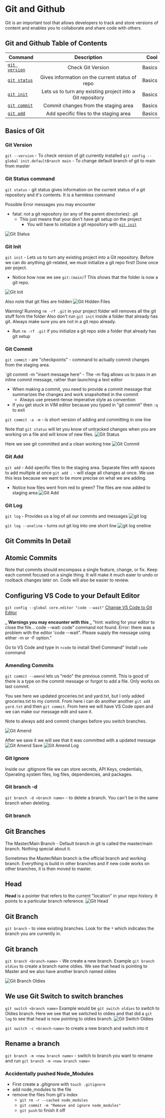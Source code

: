 # Git and Github

Git is an important tool that allows developers to track and store versions of content and enables you to collaborate and share code with others.

## Git and Github Table of Contents

| Command                       |                        Description                         |   Cool |
| ----------------------------- | :--------------------------------------------------------: | -----: |
| [`git version`](#Git-Version) |                     Check Git Version                      | Basics |
| [`git status`](#Git-Status)   |      Gives information on the current status of repo       | Basics |
| [`git init`](#Git-Init)       | Lets us to turn any existing project into a Git repository | Basics |
| [`git commit`](#Git-Commit)   |            Commit changes from the staging area            | Basics |
| [`git add`](#Git-Add)         |           Add specific files to the staging area           | Basics |

## Basics of Git

### Git Version

`git --version` - To check version of git currently installed
`git config --global init.defaultBranch main` - To change default branch of git to main from master

### Git Status command

`git status` - git status gives information on the current status of a git repository and it's contents. It is a harmless command

Possible Error messages you may encounter

- fatal: not a git repository (or any of the parent directories): .git
  - This just means that your don't have git setup on the project
    - You will have to initialize a git repository with [`git init`](#Git-Init)

![Git Status](Images/Git/gitStatus.png)

### Git Init

`git init` - Lets us to turn any existing project into a Git repository. Before we can do anything git-related, we must initialize a git repo first! Done once per poject.

- Notice how now we see `git:(main)`? This shows that the folder is now a git repo.

![Git Init](Images/Git/gitinit.png)

Also note that git files are hidden
![Git Hidden Files](Images/Git/gitHiddenFiles.png)

Warning!
Running `rm -rf .git` in your project folder will removes all the git stuff form the folder
Also don't run `git init` inside a folder that already has git. Always make sure you are not in a git repo already.

- Run `rm -rf .git` if you initialize a git repo side a folder that already has git setup

### Git Commit

`git commit` - are "checkpoints" - command to actually commit changes from the staging area.

`git commit -m "insert message here" - The -m flag allows us to pass in an inline commit message, rather than launching a text editor

- When making a commit, you need to provide a commit message that summarizes the changes and work snapshotted in the commit
  - Always use present-tense imperative style as convention
- If you get stuck in VIM editor because you typed in "git commit" then `:q` to exit

`git commit -a -m` - is short version of adding and committing in one line

Note that `git status` will let you know of untracked changes when you are working on a file and will know of new files.
![Git Status](Images/Git/gitStatusNewFiles.png)

Here we see git committed and a clean working tree
![Git Commit](Images/Git/gitCommitMessage.png)

### Git Add

`git add` - Add specific files to the staging area. Separate files with spaces to add multiple at once
`git add .` - will stage all changes at once. We use this less because we want to be more precise on what we are adding.

- Notice how files went from red to green? The files are now added to staging area
  ![Git Add](Images/Git/gitAdd.pngs)

### Git Log

`git log` - Provides us a log of all our commits and messages
![git log](Images/Git/gitLog.png)

`git log --oneline` - turns out git log into one short line
![git log oneline](Images/Git/gitlogoneline.png)

## Git Commits In Detail

## Atomic Commits

Note that commits should encompass a single feature, change, or fix. Keep each commit focused on a single thing. It will make it much eaier to undo or roolback changes later on. Code will also be easier to review.

## Configuring VS Code to your Default Editor

`git config --global core.editor "code --wait"`
[Change VS Code to Git Editor](https://git-scm.com/book/en/v2/Appendix-C%3A-Git-Commands-Setup-and-Config)

**_ Warnings you may encounter with this _**
"hint: waiting for your editor to close the file... code --wait: code" command not found. Error: there was a problem with the editor 'code --wait". Please supply the message using either -m or -F option."

Go to VS Code and type in `>code` to install Shell Command" Install `code` command

### Amending Commits

`git commit --amend` lets us "redo" the previous commit. This is good of there is a type on the commit message or forgot to add a file. Only works on last commit.

You see here we updated groceries.txt and yard.txt, but I only added groceries.txt to my commit. From here i can do another another `git add yard.txt` and then `git commit`. From here we will have VS Code open and we can make our message edit and save it.

Note to always add and commit changes before you switch branches.

![Git Amend](Images/Git/gitAmend.png)

After we save it we will see that it was committed with a updated message
![Git Amend Save](Images/Git/gitAmendSave.png)
![Git Amend Log](Images/Git/GitAmendLog.png)

### Git Ignore

Inside our .gitignore file we can store secrets, API Keys, credentials, Operating system files, log files, dependencies, and packages.

### Git branch -d <branch name>

`git branch -d <branch name>` - to delete a branch. You can't be in the same branch when deleting.

### Git branch

## Git Branches

The Master/Main Branch - Default branch in git is called the master/main branch. Nothing special about it.

Sometimes the Master/Main branch is the official branch and working branch. Everything is build in other branches and if new code works on other branches, it is then moved to master.

## Head

**Head** is a pointer that refers to the current "location" in your repo history. It points to a particular branch reference.
![Git Head](Images/Git/GitHead.jpg)

## Git Branch

`git branch` - to view existing branches. Look for the `*` which indicates the branch you are currently in.

## Git branch <branch name>

`git branch <branch-name>` - We create a new branch. Example `git branch oldies` to create a branch name oldies. We see that head is pointing to Master and we also have another branch named oldies

![Git Branch Oldies](Images/Git/GitBranchOldies.png)

## We use Git Switch to switch branches

`git switch <branch name>` Example would be `git switch oldies` to switch to Oldies branch. Here we see that we switched to oldies and that did a `git log` to see that head is now pointing to oldies branch.
![Git Switch Oldies](Images/git/GitSwitchOldies.png)

`git switch -c <branch-name>` to create a new branch and switch into it

## Rename a branch

`git branch -m <new branch name>` - switch to branch you want to rename and run `git branch -m <new branch name>`

### Accidentally pushed Node_Modules

- First create a .gitignore with `touch .gitignore`
- add node_modules to the file
- remove the files from git's index
  - `git rm -r --cached node_modules`
  - `git commit -m "Remove and ignore node_modules"`
  - `git push` to finish it off
